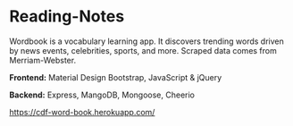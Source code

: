 # Reading-Notes

Wordbook is a vocabulary learning app. It discovers trending words driven by news events, celebrities, sports, and more. Scraped data comes from Merriam-Webster. 

**Frontend:** Material Design Bootstrap, JavaScript & jQuery

**Backend:** Express, MangoDB, Mongoose, Cheerio

https://cdf-word-book.herokuapp.com/
